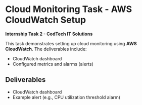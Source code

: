 # Cloud Monitoring Task - AWS CloudWatch Setup

**Internship Task 2 - CodTech IT Solutions**

This task demonstrates setting up cloud monitoring using **AWS CloudWatch**. The deliverables include:

- CloudWatch dashboard
- Configured metrics and alarms (alerts)

## Deliverables

- CloudWatch dashboard
- Example alert (e.g., CPU utilization threshold alarm)
